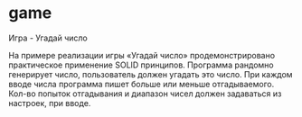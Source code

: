 # game
Игра - Угадай число

На примере реализации игры «Угадай число» продемонстрировано практическое применение SOLID принципов.
Программа рандомно генерирует число, пользователь должен угадать это число. При каждом вводе числа программа пишет больше или меньше отгадываемого. Кол-во попыток отгадывания и диапазон чисел должен задаваться из настроек, при вводе.


